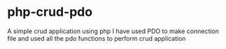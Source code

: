 # php-crud-pdo
A simple crud application using php
I have used PDO to make connection file and used all the pdo functions to perform crud application